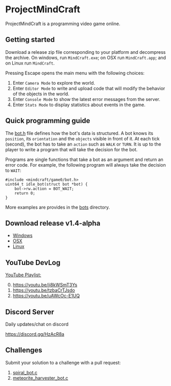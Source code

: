 # ProjectMindCraft

ProjectMindCraft is a programming video game online.

## Getting started

Download a release zip file corresponding to your platform and decompress the archive.
On windows, run `MindCraft.exe`; on OSX run `MindCraft.app`; and on Linux run `MindCraft`.

Pressing Escape opens the main menu with the following choices:

1. Enter `Camera Mode` to explore the world.
2. Enter `Editor Mode` to write and upload code that will modify the behavior of the objects in the world.
3. Enter `Console Mode` to show the latest error messages from the server.
4. Enter `Stats Mode` to display statistics about events in the game.

## Quick programming guide

The [bot.h](./mindcraft/game0/bot.h) file defines how the bot's data is structured.
A bot knows its `position`, its `orientation` and the `objects` visible in front of it.
At each tick (second), the bot has to take an `action` such as `WALK` or `TURN`.
It is up to the player to write a program that will take the decision for the bot.

Programs are single functions that take a bot as an argument and return an error code.
For example, the following program will always take the decision to `WAIT`:

```
#include <mindcraft/game0/bot.h>
uint64_t idle_bot(struct bot *bot) {
	bot->rw.action = BOT_WAIT;
	return 0;
}
```

More examples are provides in the [bots](./bots) directory.

## Download release v1.4-alpha

* [Windows](https://github.com/carverdamien/ProjectMindCraft/releases/download/v1.4-alpha/windows.zip)
* [OSX](https://github.com/carverdamien/ProjectMindCraft/releases/download/v1.4-alpha/osx.zip)
* [Linux](https://github.com/carverdamien/ProjectMindCraft/releases/download/v1.4-alpha/linux.zip)

## YouTube DevLog

[YouTube Playlist:](https://www.youtube.com/playlist?list=PL3C75lW2it0hcKLD6gWCC6gioWwPY6gHr)

0. https://youtu.be/ji8kWSmT3Ys
1. https://youtu.be/tzbaCrTJsdo
2. https://youtu.be/uAWcOc-E1UQ

## Discord Server

Daily updates/chat on discord

https://discord.gg/HzAcR8a

## Challenges

Submit your solution to a challenge with a pull request:

1. [spiral_bot.c](./bots/spiral_bot.c)
2. [meteorite_harvester_bot.c](./bots/meteorite_harvester_bot.c)


